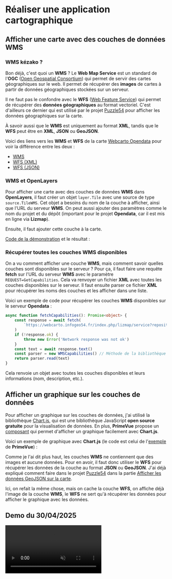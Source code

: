 <script setup>
import DemoWMS from './components/DemoWMS.vue';
import DemoChartjs from './components/DemoChartjs.vue';
</script>

# Réaliser une application cartographique

## Afficher une carte avec des couches de données WMS

### WMS kézako ?

Bon déjà, c'est quoi un **WMS** ? Le **Web Map Service** est un standard de l'**OGC** ([Open Geospatial Consortium](https://fr.wikipedia.org/wiki/Open_Geospatial_Consortium)) 
qui permet de servir des cartes géographiques sur le web.
Il permet de récupérer des **images** de cartes à partir de données géographiques stockées sur un serveur.

Il ne faut pas le confondre avec le **WFS** ([Web Feature Service](https://fr.wikipedia.org/wiki/Web_Feature_Service)) 
qui permet de récupérer des **données géographiques** au format vectoriel.
C'est d'ailleurs ce dernier qui est utilisé par le projet [Puzzle54](/projects/creations/puzzle54/intro) pour afficher les données géographiques sur la carte.

À savoir aussi que le **WMS** est uniquement au format **XML**, tandis que le **WFS** peut être en **XML**, **JSON** ou **GeoJSON**.

Voici des liens vers les **WMS** et **WFS** de la carte [Webcarto Opendata](https://webcarto.infogeo54.fr/index.php/view/map?repository=opendata&project=opendata) 
pour voir la différence entre les deux :
- [WMS](https://webcarto.infogeo54.fr/index.php/lizmap/service?repository=opendata&project=opendata&SERVICE=WMS&VERSION=1.3.0&REQUEST=GetCapabilities)
- [WFS (XML)](https://webcarto.infogeo54.fr/index.php/lizmap/service?repository=opendata&project=opendata&SERVICE=WFS&VERSION=1.3.0&REQUEST=GetFeature&typename=Colleges)
- [WFS (JSON)](https://webcarto.infogeo54.fr/index.php/lizmap/service?repository=opendata&project=opendata&SERVICE=WFS&VERSION=1.3.0&REQUEST=GetFeature&typename=Colleges&outputFormat=application/json)

### WMS et OpenLayers

Pour afficher une carte avec des couches de données **WMS** dans **OpenLayers**, il faut créer un objet `layer.Tile` avec une source de type `source.TileWMS`.
Cet objet a besoins du nom de la couche à afficher, ainsi que l'URL du serveur **WMS**.
On peut aussi ajouter des paramètres comme le nom du projet et du dépôt (important pour le projet **Opendata**, car il est mis en ligne via **Lizmap**).

Ensuite, il faut ajouter cette couche à la carte.

[Code de la démonstration](/annexe/codes/ogcviewer#afficher-une-carte-avec-des-couches-de-donnees-wms) et le résultat :

<DemoWMS />

### Récupérer toutes les couches WMS disponibles

On a vu comment afficher une couche **WMS**, mais comment savoir quelles couches sont disponibles sur le serveur ?
Pour ça, il faut faire une requête **fetch** sur l'URL du serveur **WMS** avec le paramètre `REQUEST=GetCapabilities`.
Cela va renvoyer un fichier **XML** avec toutes les couches disponibles sur le serveur.
Il faut ensuite parser ce fichier **XML** pour récupérer les noms des couches et les afficher dans une liste.

Voici un exemple de code pour récupérer les couches **WMS** disponibles sur le serveur **Opendata** :

```typescript
async function fetchCapabilities(): Promise<object> {
    const response = await fetch(
        `https://webcarto.infogeo54.fr/index.php/lizmap/service?repository=opendata&project=opendata&SERVICE=WMS&VERSION=1.3.0&REQUEST=GetCapabilities`,
    )
    if (!response.ok) {
        throw new Error('Network response was not ok')
    }
    const text = await response.text()
    const parser = new WMSCapabilities() // Méthode de la bibliothèque OpenLayers qui permet de parser le fichier XML
    return parser.read(text)
}
```

Cela renvoie un objet avec toutes les couches disponibles et leurs informations (nom, description, etc.).

## Afficher un graphique sur les couches de données

Pour afficher un graphique sur les couches de données, j'ai utilisé la bibliothèque [Chart.js](https://www.chartjs.org/),
qui est une bibliothèque JavaScript **open source gratuite** pour la visualisation de données.
En plus, **PrimeVue** propose un [composant](https://www.primevue.org/chart/) qui permet d'afficher un graphique facilement avec **Chart.js**.

Voici un exemple de graphique avec **Chart.js** (le code est celui de l'[exemple](https://primevue.org/chart/#pie) de **PrimeVue**) :

<DemoChartjs />

Comme je l'ai dit plus haut, les couches **WMS** ne contiennent que des images et aucune données.
Pour en avoir, il faut donc utiliser le **WFS** pour récupérer les données de la couche au format **JSON** ou **GeoJSON**.
J'ai déjà expliqué comment faire dans le projet [Puzzle54](/projects/creations/puzzle54/intro) dans la partie 
[Afficher les données GeoJSON sur la carte](/projects/creations/puzzle54/realisation#afficher-les-donnees-geojson-sur-la-carte).

Ici, on refait la même chose, mais on cache la couche **WFS**, on affiche déjà l'image de la couche **WMS**,
le **WFS** ne sert qu'à récupérer les données pour afficher le graphique avec les données.

## Demo du 30/04/2025

<video controls muted autoplay loop style="margin: 0 auto; max-width: 100%">
    <source src="/video/demo-atlas-vuejs.mp4" type="video/mp4">
    Your browser does not support the video tag. 
</video>